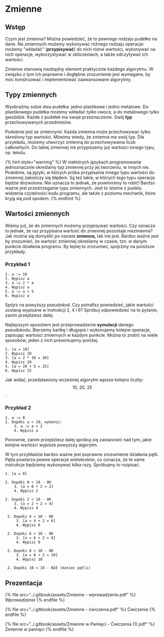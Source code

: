 # Zmienne

## Wstęp

Czym jest zmienna? Można powiedzieć, że to pewnego rodzaju pudełko na dane. Na zmiennych możemy wykonywać różnego rodzaju operacje: możemy "wkładać" (**przypisywać**) do nich różne wartości, wykonywać na nich operacje, wykorzystywać w obliczeniach, a także odczytywać ich wartości. 

Zmienne stanowią niezbędny element praktycznie każdego algorytmu. W związku z tym ich poprawne i dogłębne zrozumienie jest wymagane, by móc konstruować i implementować zaawansowane algorytmy.

## Typy zmiennych

Wyobraźmy sobie dwa pudełka: jedno plastikowe i jedno metalowe. Do plastikowego pudełka możemy wkładać tylko owoce, a do metalowego tylko gwoździe. Każde z pudełek ma swoje przeznaczenie. Swój **typ** przechowywanych przedmiotów.

Podobnie jest ze zmiennymi. Każda zmienna może przechowywać tylko określony typ wartości. Mówimy wtedy, że zmienna ma swój typ. Dla przykładu, możemy utworzyć zmienną do przechowywania liczb całkowitych. Do takiej zmiennej nie przypiszemy już wartości innego typu, np. tekstu.

{% hint style="warning" %}
W niektórych językach programowania jednoznacznie określamy typ zmiennej przy jej tworzeniu, w innych nie. Podobnie, są języki, w których próba przypisania innego typu wartości do zmiennej zakończy się błędem. Są też takie, w których tego typu operacja będzie dozwolona. Nie oznacza to jednak, że powinniśmy to robić! Bardzo ważne jest przestrzeganie typu zmiennych. Jest to istotne z punktu widzenia czytelności kodu programu, ale także z poziomu mechanik, które kryją się pod spodem.
{% endhint %}

## Wartości zmiennych

Wiemy już, że do zmiennych możemy przypisywać wartości. Czy oznacza to jednak, że raz przypisana wartość do zmiennej pozostaje niezmienna? Jak można się domyślić po nazwie **zmienna,** tak nie jest. Bardzo ważne jest by zrozumieć, że wartość zmiennej określamy w czasie, tzn. w danym punkcie działania programu. By lepiej to zrozumieć, spójrzmy na poniższe przykłady.

### Przykład 1

```
1. a := 10
2. Wypisz a
3. a := 2 * a
4. Wypisz a
5. a := a + 5
6. Wypisz a
```

Spójrz na powyższy pseudokod. Czy potrafisz powiedzieć, jakie wartości zostaną wypisane w instrukcji 2, 4 i 6? Spróbuj odpowiedzieć na to pytanie, zanim przejdziesz dalej.

Najlepszym sposobem jest przeprowadzenie **symulacji** danego pseudokodu. Bierzemy kartkę i długopis i wykonujemy kolejne operacje, zapisując wartości zmiennych w każdym punkcie. Można to zrobić na wiele sposobów, jeden z nich prezentujemy poniżej.

```
1. [a = 10]
2. Wypisz 10
3. [a = 2 * 10 = 20]
4. Wypisz 20
5. [a = 20 + 5 = 25]
6. Wypisz 25
```

Jak widać, przedstawiony wcześniej algorytm wpisze kolejno liczby: $$10,\ 20,\ 25$$.

### Przykład 2

```
1. a := 0
2. Dopóki a < 10, wykonuj:
    3. a := a + 2
    4. Wypisz a
```

Ponownie, zanim przejdziesz dalej spróbuj się zastanowić nad tym, jakie kolejne wartości wypisze powyższy algorytm.

W tym przykładzie bardzo ważne jest poprawne zrozumienie działania pętli. Pętla powtarza pewne operacje wielokrotnie, co oznacza, że te same instrukcje będziemy wykonywać kilka razy. Spróbujmy to rozpisać.

```
1. [a = 0]

2. Dopóki 0 < 10 - OK
    3. [a = 0 + 2 = 2]
    4. Wypisz 2
    
2. Dopóki 2 < 10 - OK
    3. [a = 2 + 2 = 4]
    4. Wypisz 4
    
 2. Dopóki 4 < 10 - OK
     3. [a = 4 + 2 = 6]
     4. Wypisz 6
     
 2. Dopóki 6 < 10 - OK
     3. [a = 6 + 2 = 8]
     4. Wypisz 8
     
 2. Dopóki 8 < 10 - OK
     3. [a = 8 + 2 = 10]
     4. Wypisz 10
     
 2. Dopóki 10 < 10 - NIE (koniec pętli)
```

## Prezentacja

{% file src="../.gitbook/assets/Zmienne - wprowadzenie.pdf" %}
Wprowadzenie
{% endfile %}

{% file src="../.gitbook/assets/Zmienne - ćwiczenia.pdf" %}
Ćwiczenia
{% endfile %}

{% file src="../.gitbook/assets/Zmienne w Pamięci - Ćwiczenia (1).pdf" %}
Zmienne w pamięci
{% endfile %}
